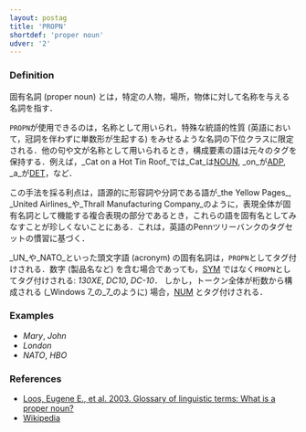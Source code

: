 ```yaml
---
layout: postag
title: 'PROPN'
shortdef: 'proper noun'
udver: '2'
---
```


### Definition

固有名詞 (proper noun) とは，特定の人物，場所，物体に対して名称を与える名詞を指す．

`PROPN`が使用できるのは，名称として用いられ，特殊な統語的性質 (英語において，冠詞を伴わずに単数形が生起する) をみせるような名詞の下位クラスに限定される．他の句や文が名称として用いられるとき，構成要素の語は元々のタグを保持する．例えば，_Cat on a Hot Tin Roof_では_Cat_は[NOUN](), _on_が[ADP](), _a_が[DET]()，など．

この手法を採る利点は，語源的に形容詞や分詞である語が_the Yellow Pages_, _United Airlines_や_Thrall Manufacturing Company_のように，表現全体が固有名詞として機能する複合表現の部分であるとき，これらの語を固有名としてみなすことが珍しくないことにある．これは，英語のPennツリーバンクのタグセットの慣習に基づく．

_UN_や_NATO_といった頭文字語 (acronym) の固有名詞は，`PROPN`としてタグ付けされる．数字 (製品名など) を含む場合であっても，[SYM]() ではなく`PROPN`としてタグ付けされる: _130XE_, _DC10_, _DC-10_．
しかし，トークン全体が桁数から構成される (_Windows 7_の_7_のように) 場合，[NUM]() とタグ付けされる．

### Examples

- _Mary_, _John_
- _London_
- _NATO_, _HBO_

### References

- [Loos, Eugene E., et al. 2003. Glossary of linguistic terms: What is a proper noun?](https://glossary.sil.org/term/proper-noun)
- [Wikipedia](http://en.wikipedia.org/wiki/Proper_noun)
